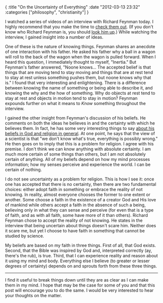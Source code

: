 {
    :title "On the Uncertainty of Everything"
    :date "2012-03-13 23:32"
    :categories ["philosophy", "christianity"]
}

I watched a series of videos of an interview with Richard Feynman today.  I highly recommend that you make the time to [check them out](http://www.dailymotion.com/video/xey45m_the-pleasure-of-finding-things-out_tech).  (If you don't know who Richard Feynman is, you should [look him up](http://en.wikipedia.org/wiki/Richard_Feynman).)  While watching the interview, I gained insight into a number of ideas.

One of these is the nature of knowing things.  Feynman shares an anecdote of one interaction with his father.  He asked his father why a ball in a wagon will roll to the back of the wagon when the wagon is pulled forward.  When I heard this question, I immediately thought to myself, "Inertia."  But Feynman's father answered, "Noone knows... The accepted belief is that things that are moving tend to stay moving and things that are at rest tend to stay at rest unless something pushes them, but noone knows why that is."  I found that very interesting and enlightening.  There is a difference between knowing the name of something or being able to describe it, and knowing the why and the how of something.  Why do objects at rest tend to stay at rest and objects in motion tend to stay in motion?  Feynman expounds further on what it means to *Know* something throughout the interview.

I gained the other insight from Feynman's discussion of his beliefs.  He comments on both the ideas he believes in and the certainty with which he believes them.  In fact, he has some very interesting things to say [about his beliefs in God and religion in general](http://www.youtube.com/watch?v=taEw97brZis#t=390s).  At one point, he says that the view of a scientist is that "we don't know what's true, everything is possibly wrong."  He then goes on to imply that this is a problem for religion.  I agree with his premise.  I don't think we can know anything with absolute certainty.  I am much more certain of some things than others, but I am not absolutely certain of anything.  All of my beliefs depend on how my mind processes information; how my senses perceive and experience the world.  I can be certain of nothing.

I do not see uncertainty as a problem for religion.  This is how I see it:  once one has accepted that there is no certainty, then there are two fundamental choices:  either adopt faith in something or embrace the reality of not knowing.  In reality, almost everyone chooses the former to one extent or another.  Some choose a faith in the existence of a creator God and His love of mankind while others accept a faith in the absence of such a being, believing only in what they can sense and perceive (for even that is a type of faith, and as with all faith, some have more of it than others).  Richard Feynman chose to accept the reality of not knowing.  He states in the interview that being uncertain about things doesn't scare him.  Neither does it scare me, but yet I choose to have faith in something that cannot be studied by science.

My beliefs are based on my faith in three things.  First of all, that God exists.  Second, that the Bible was inspired by God and, interpreted correctly (ay, there's the rub), is true.  Third, that I can experience reality and reason about it using my mind and body.  Everything else I believe (to greater or lesser degrees of certainty) depends on and sprouts forth from these three things.

----------


I find it useful to break things down until they are as clear as I can make them in my mind.  I hope that may be the case for some of you and that this post will encourage you to do the same.  I would be very interested to hear your thoughts on the matter.
